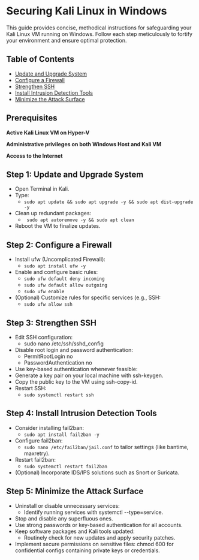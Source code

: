 # Securing Kali Linux in Windows

This guide provides concise, methodical instructions for safeguarding your Kali Linux VM running on Windows. Follow each step meticulously to fortify your environment and ensure optimal protection.

## Table of Contents

- [Update and Upgrade System](#step-1-update-and-upgrade-system)
- [Configure a Firewall](#step-2-configure-a-firewall)
- [Strengthen SSH](#step-3-strengthen-ssh)
- [Install Intrusion Detection Tools](#step-4-install-intrusion-detection-tools)
- [Minimize the Attack Surface](#step-5-minimize-the-attack-surface)

## Prerequisites

**Active Kali Linux VM on Hyper-V**

**Administrative privileges on both Windows Host and Kali VM**

**Access to the Internet**


## Step 1: Update and Upgrade System

- Open Terminal in Kali.
- Type: 
    - ```sudo apt update && sudo apt upgrade -y && sudo apt dist-upgrade -y```
- Clean up redundant packages: 
    - ``` sudo apt autoremove -y && sudo apt clean```
- Reboot the VM to finalize updates.

## Step 2: Configure a Firewall

- Install ufw (Uncomplicated Firewall): 
    - ```sudo apt install ufw -y```
- Enable and configure basic rules: 
    - ```sudo ufw default deny incoming```
    - ```sudo ufw default allow outgoing```
    - ```sudo ufw enable```
- (Optional) Customize rules for specific services (e.g., SSH:
    - ```sudo ufw allow ssh```

## Step 3: Strengthen SSH

- Edit SSH configuration: 
    - sudo nano /etc/ssh/sshd_config
- Disable root login and password authentication:
    - PermitRootLogin no 
    - PasswordAuthentication no
- Use key-based authentication whenever feasible:
- Generate a key pair on your local machine with ssh-keygen.
- Copy the public key to the VM using ssh-copy-id.
- Restart SSH: 
    - ```sudo systemctl restart ssh```

## Step 4: Install Intrusion Detection Tools

- Consider installing fail2ban: 
    - ```sudo apt install fail2ban -y```
- Configure fail2ban:
    - ```sudo nano /etc/fail2ban/jail.conf``` to tailor settings (like bantime, maxretry).
- Restart fail2ban: 
    - ```sudo systemctl restart fail2ban```
- (Optional) Incorporate IDS/IPS solutions such as Snort or Suricata.

## Step 5: Minimize the Attack Surface

- Uninstall or disable unnecessary services:
    - Identify running services with systemctl --type=service.
- Stop and disable any superfluous ones.
- Use strong passwords or key-based authentication for all accounts.
- Keep software packages and Kali tools updated:
    - Routinely check for new updates and apply security patches.
- Implement secure permissions on sensitive files: chmod 600 for confidential configs containing private keys or credentials.
